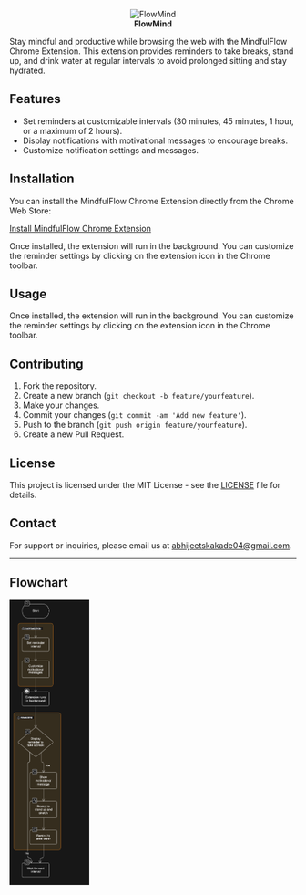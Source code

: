 <p align="center">
  <img src="FlowMind.png" alt="FlowMind" height="25"/><br>
  <b>FlowMind</b>
</p>

Stay mindful and productive while browsing the web with the MindfulFlow Chrome Extension. This extension provides reminders to take breaks, stand up, and drink water at regular intervals to avoid prolonged sitting and stay hydrated.

## Features

- Set reminders at customizable intervals (30 minutes, 45 minutes, 1 hour, or a maximum of 2 hours).
- Display notifications with motivational messages to encourage breaks.
- Customize notification settings and messages.

## Installation

You can install the MindfulFlow Chrome Extension directly from the Chrome Web Store:

[Install MindfulFlow Chrome Extension](https://chrome.google.com/webstore/detail/mindfulflow-extension/your-extension-id)

Once installed, the extension will run in the background. You can customize the reminder settings by clicking on the extension icon in the Chrome toolbar.

## Usage

Once installed, the extension will run in the background. You can customize the reminder settings by clicking on the extension icon in the Chrome toolbar.

## Contributing

1. Fork the repository.
2. Create a new branch (`git checkout -b feature/yourfeature`).
3. Make your changes.
4. Commit your changes (`git commit -am 'Add new feature'`).
5. Push to the branch (`git push origin feature/yourfeature`).
6. Create a new Pull Request.

## License

This project is licensed under the MIT License - see the [LICENSE](LICENSE) file for details.

## Contact

For support or inquiries, please email us at abhijeetskakade04@gmail.com.

---

## Flowchart
<img src="flowchart.png" alt="FlowChart" height="500"/>


